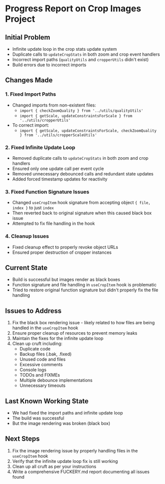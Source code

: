 # Progress Report on Crop Images Project

## Initial Problem
- Infinite update loop in the crop stats update system
- Duplicate calls to `updateCropStats` in both zoom and crop event handlers
- Incorrect import paths (`qualityUtils` and `cropperUtils` didn't exist)
- Build errors due to incorrect imports

## Changes Made

### 1. Fixed Import Paths
- Changed imports from non-existent files:
  - `import { checkZoomQuality } from '../utils/qualityUtils'`
  - `import { getScale, updateConstraintsForScale } from '../utils/cropperUtils'`
- To correct import:
  - `import { getScale, updateConstraintsForScale, checkZoomQuality } from '../utils/cropperScaleUtils'`

### 2. Fixed Infinite Update Loop
- Removed duplicate calls to `updateCropStats` in both zoom and crop handlers
- Ensured only one update call per event cycle
- Removed unnecessary debounced calls and redundant state updates
- Added forced timestamp updates for reactivity

### 3. Fixed Function Signature Issues
- Changed `useCropItem` hook signature from accepting object `{ file, index }` to just `index`
- Then reverted back to original signature when this caused black box issue
- Attempted to fix file handling in the hook

### 4. Cleanup Issues
- Fixed cleanup effect to properly revoke object URLs
- Ensured proper destruction of cropper instances

## Current State
- Build is successful but images render as black boxes
- Function signature and file handling in `useCropItem` hook is problematic
- Tried to restore original function signature but didn't properly fix the file handling

## Issues to Address
1. Fix the black box rendering issue - likely related to how files are being handled in the `useCropItem` hook
2. Ensure proper cleanup of resources to prevent memory leaks
3. Maintain the fixes for the infinite update loop
4. Clean up cruft including:
   - Duplicate code
   - Backup files (.bak, .fixed)
   - Unused code and files
   - Excessive comments
   - Console logs
   - TODOs and FIXMEs
   - Multiple debounce implementations
   - Unnecessary timeouts

## Last Known Working State
- We had fixed the import paths and infinite update loop
- The build was successful
- But the image rendering was broken (black box)

## Next Steps
1. Fix the image rendering issue by properly handling files in the `useCropItem` hook
2. Verify that the infinite update loop fix is still working
3. Clean up all cruft as per your instructions
4. Write a comprehensive FUCKERY.md report documenting all issues found
